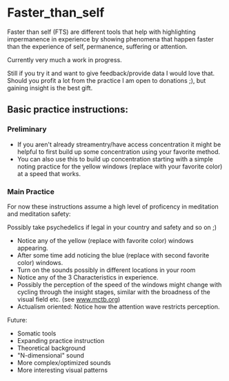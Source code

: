 # Faster_than_self
Faster than self (FTS) are different tools that help with highlighting impermanence in experience by showing phenomena that happen faster than the experience of self, permanence, suffering or attention.

Currently very much a work in progress. 

Still if you try it and want to give feedback/provide data I would love that. Should you profit a lot from the practice I am open to donations ;), but gaining insight is the best gift.

## Basic practice instructions: 

### Preliminary
* If you aren't already streamentry/have access concentration it might be helpful to first build up some concentration using your favorite method. 
* You can also use this to build up concentration starting with a simple noting practice for the yellow windows (replace with your favorite color) at a speed that works. 
### Main Practice

For now these instructions assume a high level of proficency in meditation and meditation safety:

Possibly take psychedelics if legal in your country and safety and so on ;)
* Notice any of the yellow (replace with favorite color) windows appearing.
* After some time add noticing the blue (replace with second favorite color) windows.
* Turn on the sounds possibly in different locations in your room
* Notice any of the 3 Characteristics in experience. 
* Possibly the perception of the speed of the windows might change with cycling through the insight stages, similar with the broadness of the visual field etc. (see www.mctb.org)
* Actualism oriented: Notice how the attention wave restricts perception. 

Future:
* Somatic tools
* Expanding practice instruction
* Theoretical background
* "N-dimensional" sound
* More complex/optimized sounds
* More interesting visual patterns 
